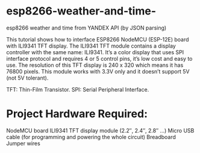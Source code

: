 # esp8266-weather-and-time-
esp8266  weather and time from YANDEX API (by JSON parsing)

This tutorial shows how to interface ESP8266 NodeMCU (ESP-12E) board with ILI9341 TFT display.
The ILI9341 TFT module contains a display controller with the same name: ILI9341. It’s a color display that uses SPI interface protocol and requires 4 or 5 control pins, it’s low cost and easy to use.
The resolution of this TFT display is 240 x 320 which means it has 76800 pixels. This module works with 3.3V only and it doesn’t support 5V (not 5V tolerant).

TFT: Thin-Film Transistor.
SPI: Serial Peripheral Interface.

# Project Hardware Required:

NodeMCU board
ILI9341 TFT display module (2.2″, 2.4″, 2.8″ …)
Micro USB cable (for programming and powering the whole circuit)
Breadboard
Jumper wires
